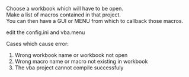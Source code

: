 Choose a workbook which will have to be open.  
Make a list of macros contained in that project.  
You can then have a GUI or MENU from which to callback those macros.

edit the config.ini and vba.menu

Cases which cause error:
1. Wrong workbook name or workbook not open
2. Wrong macro name or macro not existing in workbook
3. The vba project cannot compile successfuly
